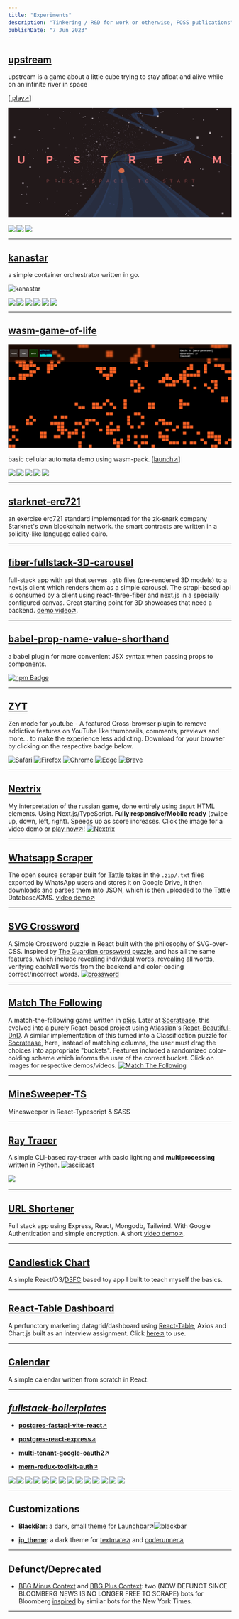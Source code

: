 ```yaml
---
title: "Experiments"
description: "Tinkering / R&D for work or otherwise, FOSS publications"
publishDate: "7 Jun 2023"
---
```


## [upstream](https://github.com/inversepolarity/Upstream)

upstream is a game about a little cube trying to stay afloat and alive while on an infinite river in space

[<a href="https://bongasnake-jy8x4i8ky-surajsharmas-projects-4640bdda.vercel.app/" target="_blank"> play↗️</a>]

![play](https://github.com/inversepolarity/Upstream/blob/master/promo.png)

<div style="gap: 3px; display: flex; flex-wrap: wrap;">
<img src="https://img.shields.io/badge/Three.js-000?logo=threedotjs&logoColor=fff&style=flat" style="margin: 0">
<img src="https://img.shields.io/badge/Vercel-000?logo=vercel&logoColor=fff&style=flat" style="margin: 0">
<img src="https://img.shields.io/badge/HTML5-E34F26?logo=html5&logoColor=fff&style=flat-square" style="margin: 0">

</div>

---

## [kanastar](https://github.com/surajsharma/kanastar)

a simple container orchestrator written in go.

![kanastar](https://github.com/surajsharma/kanastar/raw/main/docs/images/architecture.svg)

<div style="gap: 3px; display: flex; flex-wrap: wrap;">
<img src="https://img.shields.io/badge/Go-00ADD8?logo=go&logoColor=fff&style=flat-square" style="margin: 0">
<img src="https://img.shields.io/badge/Docker-2496ED?logo=docker&logoColor=fff&style=flat-square" style="margin: 0">
<img src="https://img.shields.io/badge/Podman-892CA0?logo=podman&logoColor=fff&style=flat-square" style="margin: 0">
<img src="https://img.shields.io/badge/GitHub%20Actions-2088FF?logo=githubactions&logoColor=fff&style=flat-square" style="margin: 0">
<img src="https://img.shields.io/badge/Linux%20Containers-333?logo=linuxcontainers&logoColor=fff&style=flat-square" style="margin: 0">
<img src="https://img.shields.io/badge/Open%20Containers%20Initiative-262261?logo=opencontainersinitiative&logoColor=fff&style=flat-square" style="margin: 0">
</div>

---

## [wasm-game-of-life](https://github.com/surajsharma/wasm-game-of-life)

![wgol](https://raw.githubusercontent.com/surajsharma/wasm-game-of-life/master/wgol.jpg)

basic cellular automata demo using wasm-pack. [<a href="https://surajsharma.github.io/wasm-game-of-life" target="_blank">launch↗️</a>]

<div style="gap: 3px; display: flex; flex-wrap: wrap;">
  <img src="https://img.shields.io/badge/Rust-000?logo=rust&logoColor=fff&style=flat-square" style="margin: 0">
  <img src="https://img.shields.io/badge/WebAssembly-654FF0?logo=webassembly&logoColor=fff&style=flat-square" style="margin: 0">
  <img src="https://img.shields.io/badge/JavaScript-F7DF1E?logo=javascript&logoColor=000&style=flat-square" style="margin: 0">
  <img src="https://img.shields.io/badge/Webpack-8DD6F9?logo=webpack&logoColor=000&style=flat-square" style="margin: 0">
  <img src="https://img.shields.io/badge/GitHub%20Pages-222?logo=githubpages&logoColor=fff&style=flat-square" style="margin: 0">
</div>

---

## [starknet-erc721](https://github.com/surajsharma/starknet-erc721)

an exercise erc721 standard implemented for the zk-snark company Starknet's own blockchain network. the smart contracts are written in a solidity-like language called cairo.

---

## [fiber-fullstack-3D-carousel](https://github.com/surajsharma/strapi-threejs-fullstack-showcase)

full-stack app with api that serves `.glb` files (pre-rendered 3D models) to a next.js client which renders them as a simple carousel. The strapi-based api is consumed by a client using react-three-fiber and next.js in a specially configured canvas. Great starting point for 3D showcases that need a backend. [demo video↗️](https://www.youtube.com/watch?v=9YEBQj7bmd8&list=PLWT9NvDdpWqyc-UxGVY7JMumlzYJx8XOd&index=9).

---

## [babel-prop-name-value-shorthand](https://www.npmjs.com/package/babel-prop-name-value-shorthand)

a babel plugin for more convenient JSX syntax when passing props to components.

[![npm Badge](https://img.shields.io/badge/npm-CB3837?logo=npm&logoColor=fff&style=flat-square)](https://www.npmjs.com/package/babel-prop-name-value-shorthand)

---

## [ZYT](https://github.com/inversepolarity/ZYT)

Zen mode for youtube - A featured Cross-browser plugin to remove addictive features on YouTube like thumbnails, comments, previews and more... to make the experience less addicting. Download for your browser by clicking on the respective badge below.

<div>
    <a class="no-underline" href="https://github.com/inversepolarity/ZenTube/raw/main/safari/ZenTube/build/sa_zentube-latest.zip">
    <img src="https://img.shields.io/badge/Safari-f0f0f0?style=for-the-badge&amp;logo=Safari&amp;logoColor=black" alt="Safari"></a>
    <a class="no-underline" href="https://addons.mozilla.org/en-US/firefox/addon/zentube/"><img src="https://img.shields.io/badge/Firefox-FF7139?style=for-the-badge&amp;logo=Firefox-Browser&amp;logoColor=white" alt="Firefox"></a>
    <a class="no-underline" href="https://bit.ly/3S3dTvT"><img src="https://img.shields.io/badge/Google_chrome-4285F4?style=for-the-badge&amp;logo=Google-chrome&amp;logoColor=white" alt="Chrome"></a>
    <a class="no-underline" href="https://bit.ly/3S3dTvT"><img src="https://img.shields.io/badge/Microsoft_Edge-0078D7?style=for-the-badge&amp;logo=Microsoft-edge&amp;logoColor=white" alt="Edge"></a>
    <a class="no-underline" href="https://bit.ly/3S3dTvT"><img src="https://img.shields.io/badge/Brave-FB542B?style=for-the-badge&amp;logo=Brave&amp;logoColor=white" alt="Brave"></a>
</div>

---

## [Nextrix](https://github.com/surajsharma/nextris)

My interpretation of the russian game, done entirely using `input` HTML elements. Using Next.js/TypeScript. **Fully responsive/Mobile ready** (swipe up, down, left, right). Speeds up as score increases. Click the image for a video demo or [play now↗️](https://nextris.vercel.app/)! [![Nextrix](https://github.com/surajsharma/nextris/raw/main/public/nextris.png)](https://www.youtube.com/watch?v=uI725Y0SJz0&list=PLWT9NvDdpWqy3K8WRsmCyKvTFMpIOHXNo&index=6)

---

## [Whatsapp Scraper](https://koshwapp.netlify.app/)

The open source scraper built for [Tattle](https://tattle.co.in) takes in the `.zip/.txt` files exported by WhatsApp users and stores it on Google Drive, it then downloads and parses them into JSON, which is then uploaded to the Tattle Database/CMS. [video demo↗️](https://www.youtube.com/watch?v=CE34PukkAEI&list=PLWT9NvDdpWqy3K8WRsmCyKvTFMpIOHXNo&index=1)

---

## [SVG Crossword](https://github.com/surajsharma/Crossword)

A Simple Crossword puzzle in React built with the philosophy of SVG-over-CSS. Inspired by [The Guardian crossword puzzle](https://github.com/zetter/react-crossword), and has all the same features, which include revealing individual words, revealing all words, verifying each/all words from the backend and color-coding correct/incorrect words.
[![crossword](/images/CW.gif)](https://github.com/surajsharma/Crossword "svg crossword")

---

## [Match The Following](https://codepen.io/surajs1/pen/mYXeWJ)

A match-the-following game written in [p5js](https://p5js.org). Later at [Socratease](https://socratease.co), this evolved into a purely React-based project using Atlassian's [React-Beautiful-DnD](https://github.com/atlassian/react-beautiful-dnd). A similar implementation of this turned into a Classification puzzle for [Socratease](https://socratease.co), here, instead of matching columns, the user must drag the choices into appropriate "buckets". Features included a randomized color-colding scheme which informs the user of the correct bucket. Click on images for respective demos/videos.
[![Match The Following](/images/mtf.png)](https://codepen.io/surajs1/pen/mYXeWJ)

---

## [MineSweeper-TS](https://github.com/surajsharma/TS-Minesweeper)

Minesweeper in React-Typescript & SASS

---

## [Ray Tracer](https://github.com/surajsharma/raytracer)

A simple CLI-based ray-tracer with basic lighting and **multiprocessing** written in Python. [![asciicast](https://asciinema.org/a/NfxPm895hjRYTvJzflE00QeoA.svg)](https://asciinema.org/a/NfxPm895hjRYTvJzflE00QeoA)

![](https://camo.githubusercontent.com/4e7a2552e00c53bafaf14efac97ec6c71f30985bb8c2d6446482ec94b80b8ade/68747470733a2f2f6261667962656967323334367562376c736266626b756d697a6e65677136716771737573376b656e70377767367670797965687961676e776975712e697066732e696e667572612d697066732e696f2f)

---

## [URL Shortener](https://github.com/surajsharma/url-shortener)

Full stack app using Express, React, Mongodb, Tailwind. With Google Authentication and simple encryption. A short [video demo↗️](https://www.youtube.com/watch?v=w75OT1gX_uA).

---

## [Candlestick Chart](https://github.com/surajsharma/Candlestick-Chart)

A simple React/D3/[D3FC](https://d3fc.io/) based toy app I built to teach myself the basics.

---

## [React-Table Dashboard](https://github.com/surajsharma/react-table-with-charts)

A perfunctory marketing datagrid/dashboard using [React-Table](https://github.com/tannerlinsley/react-table), Axios and Chart.js built as an interview assignment. Click [here↗️](https://quirky-poitras-eb3484.netlify.app/) to use.

---

## [Calendar](https://github.com/surajsharma/Calendar)

A simple calendar written from scratch in React.

---

## [_fullstack-boilerplates_](https://github.com/surajsharma/fullstack-template)

- [**postgres-fastapi-vite-react**↗️](https://github.com/surajsharma/postgres-fastapi-vite-react)

- [**postgres-react-express**↗️](https://github.com/surajsharma/postgres-react-express)

- [**multi-tenant-google-oauth2**↗️](https://github.com/surajsharma/multi-tenant-google-oauth2)

- [**mern-redux-toolkit-auth**↗️](https://github.com/surajsharma/mern-redux-toolkit-auth)

<div style="gap: 3px; display: flex; flex-wrap: wrap;">
  <img src="https://img.shields.io/badge/PostgreSQL-4169E1?logo=postgresql&logoColor=fff&style=flat-square" style="margin: 0">
  <img src="https://img.shields.io/badge/FastAPI-009688?logo=fastapi&logoColor=fff&style=flat-square" style="margin: 0">
  <img src="https://img.shields.io/badge/Python-3776AB?logo=python&logoColor=fff&style=flat-square" style="margin: 0">
  <img src="https://img.shields.io/badge/JavaScript-F7DF1E?logo=javascript&logoColor=000&style=flat-square" style="margin: 0">
  <img src="https://img.shields.io/badge/TypeScript-3178C6?logo=typescript&logoColor=fff&style=flat-square" style="margin: 0">
  <img src="https://img.shields.io/badge/React-61DAFB?logo=react&logoColor=000&style=flat-square" style="margin: 0">
  <img src="https://img.shields.io/badge/Express-000?logo=express&logoColor=fff&style=flat-square" style="margin: 0">
  <img src="https://img.shields.io/badge/Redux-764ABC?logo=redux&logoColor=fff&style=flat-square" style="margin: 0">
  <img src="https://img.shields.io/badge/Vite-646CFF?logo=vite&logoColor=fff&style=flat-square" style="margin: 0">
  <img src="https://img.shields.io/badge/Docker-2496ED?logo=docker&logoColor=fff&style=flat-square" style="margin: 0">
  <img src="https://img.shields.io/badge/SQLAlchemy-D71F00?logo=sqlalchemy&logoColor=fff&style=flat-square" style="margin: 0">
  <img src="https://img.shields.io/badge/MongoDB-47A248?logo=mongodb&logoColor=fff&style=flat-square" style="margin: 0">
  <img src="https://img.shields.io/badge/Mongoose-800?logo=mongoose&logoColor=fff&style=flat-square" style="margin: 0">
  <img src="https://img.shields.io/badge/Node.js-393?logo=nodedotjs&logoColor=fff&style=flat-square" style="margin: 0">
</div>

---

## Customizations

- [**BlackBar**](https://github.com/surajsharma/BLACKBAR): a dark, small theme for [Launchbar↗️](https://www.obdev.at/products/launchbar/index.html)![blackbar](https://puu.sh/IrMJE/369fd891ec.png)

- [**ip_theme**](https://github.com/inversepolarity/ip_theme): a dark theme for [textmate↗️](https://github.com/inversepolarity/ip_theme) and [coderunner↗️](https://coderunnerapp.com/)

---

## Defunct/Deprecated

- [BBG Minus Context](https://twitter.com/BBGMinusContext) and [BBG Plus Context](https://twitter.com/BBGPlusContext): two (NOW DEFUNCT SINCE BLOOMBERG NEWS IS NO LONGER FREE TO SCRAPE) bots for Bloomberg [inspired](https://surajsharma.github.io/2018/03/Bots) by similar bots for the New York Times.

---

